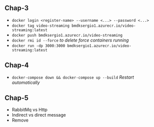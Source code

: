 ## Chap-3
- `docker login <register-name> --username <...> --password <...>`
- `docker tag video-streaming bmdksergio1.azurecr.io/video-streaming:latest`
- `docker push bmdksergio1.azurecr.io/video-streaming`
- `docker rmi id --force` *to delete force containers running*
- `docker run -dp 3000:3000 bmdksergio1.azurecr.io/video-streaming:latest`

## Chap-4
- `docker-compose down && docker-compose up --build` *Restart automatically*

## Chap-5
- RabbitMq vs Http
- Indirect vs direct message
- Remove